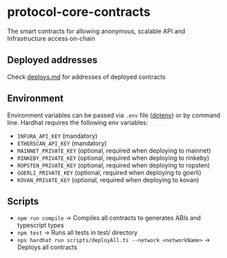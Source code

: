 # protocol-core-contracts

The smart contracts for allowing anonymous, scalable API and Infrastructure access on-chain

## Deployed addresses

Check [deploys.md](./deploys.md) for addresses of deployed contracts

## Environment

Environment variables can be passed via `.env` file ([dotenv](https://www.npmjs.com/package/dotenv)) or by command line. Hardhat requires the following env variables:

- `INFURA_API_KEY` (mandatory)
- `ETHERSCAN_API_KEY` (mandatory)
- `MAINNET_PRIVATE_KEY` (optional, required when deploying to mainnet)
- `RINKEBY_PRIVATE_KEY` (optional, required when deploying to rinkeby)
- `ROPSTEN_PRIVATE_KEY` (optional, required when deploying to ropsten)
- `GOERLI_PRIVATE_KEY` (optional, required when deploying to goerli)
- `KOVAN_PRIVATE_KEY` (optional, required when deploying to kovan)

## Scripts

- `npm run compile` -> Compiles all contracts to generates ABIs and typescript types
- `npm test` -> Runs all tests in test/ directory
- `npx hardhat run scripts/deployAll.ts --network <networkName>` -> Deploys all contracts

